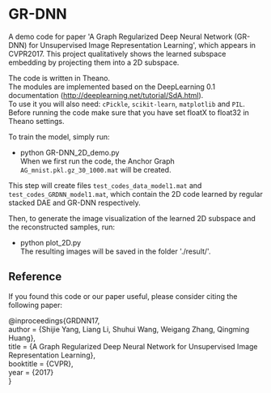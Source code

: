 # GR-DNN
A demo code for paper 'A Graph Regularized Deep Neural Network (GR-DNN) for Unsupervised Image
Representation Learning', which appears in CVPR2017. This project qualitatively shows the learned subspace embedding by projecting them into a 2D subspace.<br>

The code is written in Theano. <br>
The modules are implemented based on the DeepLearning 0.1 documentation (http://deeplearning.net/tutorial/SdA.html).<br>
To use it you will also need: `cPickle`, `scikit-learn`, `matplotlib` and `PIL`.<br>
Before running the code make sure that you have set floatX to float32 in Theano settings.<br>

To train the model, simply run:<br>
* python GR-DNN_2D_demo.py<br>
When we first run the code, the Anchor Graph `AG_mnist.pkl.gz_30_1000.mat` will be created.<br>

This step will create files `test_codes_data_model1.mat` and `test_codes_GRDNN_model1.mat`, which contain the 2D code learned by regular stacked DAE and GR-DNN respectively.<br>

Then, to generate the image visualization of the learned 2D subspace and the reconstructed samples, run:<br>
* python plot_2D.py<br>
The resulting images will be saved in the folder './result/'.<br>



## Reference


If you found this code or our paper useful, please consider citing the following paper:<br>

@inproceedings{GRDNN17,<br>
    author    = {Shijie Yang, Liang Li, Shuhui Wang, Weigang Zhang, Qingming Huang},<br>
    title     = {A Graph Regularized Deep Neural Network for Unsupervised Image Representation Learning},<br>
    booktitle = {CVPR},<br>
    year      = {2017}<br>
}<br>



